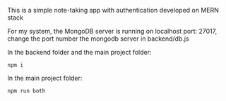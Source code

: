 This is a simple note-taking app with authentication developed on MERN stack

For my system, the MongoDB server is running on localhost port: 27017, change the port number the mongodb server in backend/db.js 

In the backend folder and the main project folder:
```
npm i
```

In the main project folder:
```
npm run both
```
